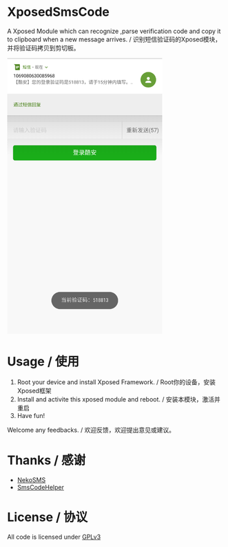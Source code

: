 # XposedSmsCode
A Xposed Module which can recognize ,parse verification code and copy it to clipboard when a new message arrives. / 识别短信验证码的Xposed模块，并将验证码拷贝到剪切板。

<img src="ss/ss_01.png" width="360" alt="ss"/>

# Usage / 使用
1. Root your device and install Xposed Framework. / Root你的设备，安装Xposed框架
2. Install and activite this xposed module and reboot. / 安装本模块，激活并重启
3. Have fun!

Welcome any feedbacks. / 欢迎反馈，欢迎提出意见或建议。

# Thanks / 感谢
- [NekoSMS](https://github.com/apsun/NekoSMS)
- [SmsCodeHelper](https://github.com/drakeet/SmsCodeHelper)

# License / 协议
All code is licensed under [GPLv3](https://www.gnu.org/licenses/gpl-3.0.txt) 